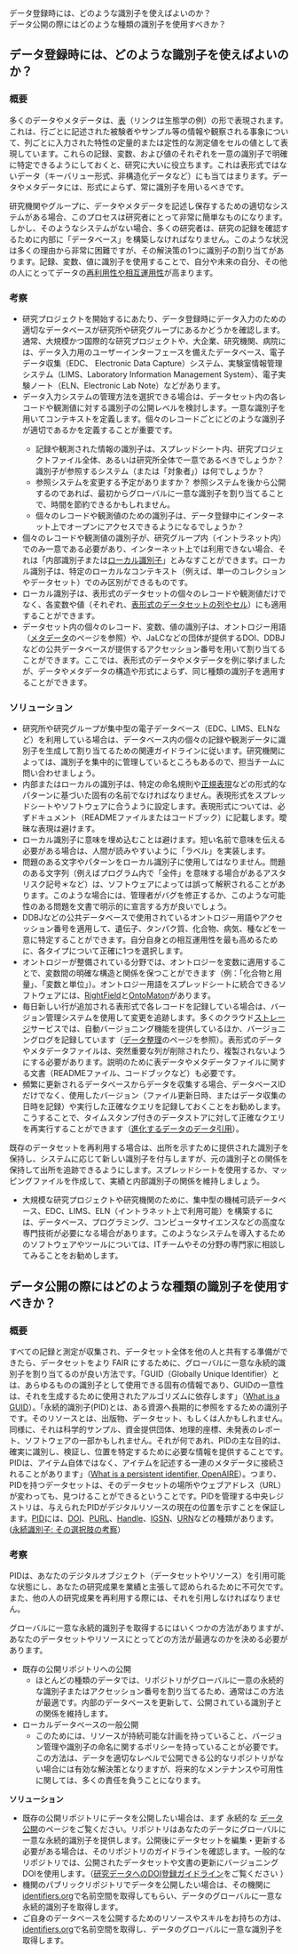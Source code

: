 <div class="col-12 col-sm-7 col-xl-5">
<div id="toc" class="p-3 rounded my-4">
<ul class="">
<li class=""><a class="" href="https://rdmkit.rcos.nii.ac.jp/your-tasks/identifiers#%E3%83%87%E3%83%BC%E3%82%BF%E7%99%BB%E9%8C%B2%E6%99%82%E3%81%AB%E3%81%AF%E3%80%81%E3%81%A9%E3%81%AE%E3%82%88%E3%81%86%E3%81%AA%E8%AD%98%E5%88%A5%E5%AD%90%E3%82%92%E4%BD%BF%E3%81%88%E3%81%B0%E3%82%88%E3%81%84%E3%81%AE%E3%81%8B%EF%BC%9F">データ登録時には、どのような識別子を使えばよいのか？</a></li>
<li class=""><a class="" href="https://rdmkit.rcos.nii.ac.jp/your-tasks/identifiers#%E3%83%87%E3%83%BC%E3%82%BF%E5%85%AC%E9%96%8B%E3%81%AE%E9%9A%9B%E3%81%AB%E3%81%AF%E3%81%A9%E3%81%AE%E3%82%88%E3%81%86%E3%81%AA%E7%A8%AE%E9%A1%9E%E3%81%AE%E8%AD%98%E5%88%A5%E5%AD%90%E3%82%92%E4%BD%BF%E7%94%A8%E3%81%99%E3%81%B9%E3%81%8D%E3%81%8B%EF%BC%9F">データ公開の際にはどのような種類の識別子を使用すべきか？</a></li>
</ul>
</div>
</div>
<h2 id="データ登録時には、どのような識別子を使えばよいのか？" class="clickable-header top-level-header"><a class="anchorjs-link " aria-label="Anchor" data-anchorjs-icon="" href="https://rdmkit.rcos.nii.ac.jp/your-tasks/identifiers#%E3%83%87%E3%83%BC%E3%82%BF%E7%99%BB%E9%8C%B2%E6%99%82%E3%81%AB%E3%81%AF%E3%80%81%E3%81%A9%E3%81%AE%E3%82%88%E3%81%86%E3%81%AA%E8%AD%98%E5%88%A5%E5%AD%90%E3%82%92%E4%BD%BF%E3%81%88%E3%81%B0%E3%82%88%E3%81%84%E3%81%AE%E3%81%8B%EF%BC%9F"></a><strong>データ登録時には、どのような識別子を使えばよいのか？</strong></h2>
<h3><strong>概要</strong></h3>
<p>多くのデータやメタデータは、<a href="https://datacarpentry.org/spreadsheet-ecology-lesson/01-format-data.html" target="_blank" rel="noopener">表</a><span>（リンクは生態学の例）</span>の形で表現されます。これは、行ごとに記述された被験者やサンプル等の情報や観察される事象について、列ごとに入力された特性の定量的または定性的な測定値をセルの値として表現しています。これらの記録、変数、および値のそれぞれを一意の識別子で明確に特定できるようにしておくと、研究に大いに役立ちます。これは表形式ではないデータ（キーバリュー形式、非構造化データなど）にも当てはまります。データやメタデータには、形式によらず、常に識別子を用いるべきです。</p>
<p>研究機関やグループに、データやメタデータを記述し保存するための適切なシステムがある場合、このプロセスは研究者にとって非常に簡単なものになります。しかし、そのようなシステムがない場合、多くの研究者は、研究の記録を確認するために内部に「データベース」を構築しなければなりません。このような状況は多くの理由から非常に困難ですが、その解決策の<span>1</span>つに識別子の割り当てがあります。記録、変数、値に識別子を使用することで、自分や未来の自分、その他の人にとってデータの<a href="https://rdmkit.rcos.nii.ac.jp/about.html#fair%E5%8E%9F%E5%89%87%E3%81%AE%E9%87%8D%E8%A6%81%E6%80%A7">再利用性や相互運用性</a>が高まります。</p>
<p></p>
<h3><strong>考察</strong></h3>
<ul>
<li>研究プロジェクトを開始するにあたり、データ登録時にデータ入力のための適切なデータベースが研究所や研究グループにあるかどうかを確認します。通常、大規模かつ国際的な研究プロジェクトや、大企業、研究機関、病院には、データ入力用のユーザーインターフェースを備えたデータベース、電子データ収集（<span>EDC、 Electronic Data Capture</span>）システム、実験室情報管理システム（<span>LIMS、Laboratory Information Management System</span>）、電子実験ノート（<span>ELN、Electronic Lab Note</span>）などがあります。</li>
<li>データ入力システムの管理方法を選択できる場合は、<span>データセット内の各レコードや観測値に対する識別子の公開レベルを検討します</span>。<span>一意な識別子を用いてコンテキストを定義します。</span><span>個々のレコードごとにどのような識別子が適切であるかを定義することが重要です</span>。</li>
<ul>
<li>記録や観測された情報の識別子は、スプレッドシート内、研究プロジェクトファイル全体、あるいは研究所全体で一意であるべきでしょうか？識別子が参照するシステム（または「対象者」）は何でしょうか？</li>
<li>参照システムを変更する予定がありますか？ 参照システムを後から公開するのであれば、最初からグローバルに一意な識別子を割り当てることで、時間を節約できるかもしれません。</li>
<li>個々のレコードや観測値のための識別子は、データ登録中にインターネット上でオープンにアクセスできるようになるでしょうか？</li>
</ul>
<li>個々のレコードや観測値の識別子が、研究グループ内（イントラネット内）でのみ一意である必要があり、インターネット上では利用できない場合、それは「内部識別子または<a href="https://journals.plos.org/plosbiology/article?id=10.1371/journal.pbio.2001414#pbio-2001414-g001" target="_blank" rel="noopener">ローカル識別子</a>」とみなすことができます。ローカル識別子は、特定のローカルなコンテキスト（例えば、単一のコレクションやデータセット）でのみ区別ができるものです。</li>
<li>ローカル識別子は、表形式のデータセットの個々のレコードや観測値だけでなく、各変数や値（それぞれ、<a href="https://datacarpentry.org/spreadsheet-ecology-lesson/01-format-data.html" target="_blank" rel="noopener">表形式のデータセットの列やセル</a>）にも適用することができます。</li>
<li>データセット内の個々のレコード、変数、値の識別子は、オントロジー用語（<a href="https://rdmkit.rcos.nii.ac.jp/metadata_management#%E9%81%A9%E5%88%87%E3%81%AA%E8%AA%9E%E5%BD%99%E3%82%84%E3%82%AA%E3%83%B3%E3%83%88%E3%83%AD%E3%82%B8%E3%83%BC%E3%81%AF%E3%81%A9%E3%81%AE%E3%82%88%E3%81%86%E3%81%AB%E3%81%97%E3%81%A6%E8%A6%8B%E3%81%A4%E3%81%91%E3%82%8B%E3%81%AE%E3%81%8B%EF%BC%9F">メタデータ</a>のページを参照）や、JaLCなどの団体が提供するDOI、<span>DDBJ</span>などの公共データベースが提供するアクセッション番号を用いて割り当てることができます。ここでは、表形式のデータやメタデータを例に挙げましたが、データやメタデータの構造や形式によらず、同じ種類の識別子を適用することができます。</li>
</ul>
<h3><strong>ソリューション</strong></h3>
<ul>
<li>研究所や研究グループが集中型の電子データベース（<span>EDC</span>、<span>LIMS</span>、<span>ELN</span>など）を利用している場合は、データベース内の個々の記録や観測データに識別子を生成して割り当てるための関連ガイドラインに従います。研究機関によっては、識別子を集中的に管理しているところもあるので、担当チームに問い合わせましょう。</li>
<li>内部またはローカルの識別子は、特定の命名規則や<a href="https://journals.plos.org/plosbiology/article?id=10.1371/journal.pbio.2001414#pbio-2001414-g001" target="_blank" rel="noopener">正規表現</a>などの形式的なパターンに基づいた固有の名前でなければなりません。表現形式をスプレッドシートやソフトウェアに合うように設定します。表現形式については、必ずドキュメント（<span>README</span>ファイルまたはコードブック）に記載します。曖昧な表現は避けます。</li>
<li>ローカル識別子に意味を埋め込むことは避けます。短い名前で意味を伝える必要がある場合は、人間が読みやすいように「ラベル」を実装します。</li>
<li>問題のある文字やパターンをローカル識別子に使用してはなりません。問題のある文字列（例えばプログラム内で「全件」を意味する場合があるアスタリスク記号＊など）は、ソフトウェアによっては誤って解釈されることがあります。このような場合には、管理者がバグを修正するか、このような可能性のある問題を文書で明示的に宣言する方が良いでしょう。</li>
<li>DDBJなどの公共データベースで使用されているオントロジー用語やアクセッション番号を適用して、遺伝子、タンパク質、化合物、病気、種などを一意に特定することができます。自分自身との相互運用性を最も高めるために、各タイプについて正確に<span>1</span>つを選択します。</li>
<li>オントロジーが整備されている分野では、オントロジーを変数に適用することで、変数間の明確な構造と関係を保つことができます（例：「化合物と用量」、「変数と単位」）。オントロジー用語をスプレッドシートに統合できるソフトウェアには、<a href="https://rightfield.org.uk/" target="_blank" rel="noopener"><span>RightField</span></a>と<a href="https://github.com/ISA-tools/OntoMaton#readme" target="_blank" rel="noopener"><span>OntoMaton</span></a>があります。</li>
<li>毎日新しい行が追加される表形式で各レコードを記録している場合は、バージョン管理システムを使用して変更を追跡します。多くのクラウド<a href="https://rdmkit.rcos.nii.ac.jp/storage#%E3%83%87%E3%83%BC%E3%82%BF%E5%8F%8E%E9%9B%86%E6%99%82%E3%81%AE%E3%82%B9%E3%83%88%E3%83%AC%E3%83%BC%E3%82%B8%E3%81%AB%E5%BF%85%E8%A6%81%E3%81%AA%E6%A9%9F%E8%83%BD%E3%81%A8%E3%81%AF%EF%BC%9F">ストレージ</a>サービスでは、自動バージョニング機能を提供しているほか、バージョニングログを記録しています（<a href="https://rdmkit.rcos.nii.ac.jp/data_organisation">データ整理</a>のページを参照）。表形式のデータやメタデータファイルは、突然重要な列が削除されたり、複製されないようにする必要があります。説明のために表データやメタデータファイルに関する文書（<span>README</span>ファイル、コードブックなど）も必要です。</li>
<li>頻繁に更新されるデータベースからデータを収集する場合、データベース<span>ID</span>だけでなく、使用したバージョン（ファイル更新日時、またはデータ収集の日時を記録）や実行した正確なクエリを記録しておくことをお勧めします。こうすることで、タイムスタンプ付きのデータストアに対して正確なクエリを再実行することができます（<a href="https://zenodo.org/record/1406002#.Ye44ufvP2Um" target="_blank" rel="noopener">進化するデータのデータ引用</a>）。</li>
</ul>
<p>既存のデータセットを再利用する場合は、出所を示すために提供された識別子を保持し、システムに応じて新しい識別子を付与しますが、元の識別子との関係を保持して出所を追跡できるようにします。スプレッドシートを使用するか、マッピングファイルを作成して、実績と内部識別子の関係を維持しましょう。</p>
<ul>
<li>大規模な研究プロジェクトや研究機関のために、集中型の機械可読データベース、<span>EDC</span>、<span>LIMS</span>、<span>ELN</span>（イントラネット上で利用可能）を構築するには、データベース、プログラミング、コンピュータサイエンスなどの高度な専門技術が必要になる場合があります。このようなシステムを導入するためのソフトウェアやツールについては、<span>IT</span>チームやその分野の専門家に相談してみることをお勧めします。</li>
</ul>
<h2 id="データ公開の際にはどのような種類の識別子を使用すべきか？" class="clickable-header top-level-header"><a class="anchorjs-link " aria-label="Anchor" data-anchorjs-icon="" href="https://rdmkit.rcos.nii.ac.jp/your-tasks/identifiers#%E3%83%87%E3%83%BC%E3%82%BF%E5%85%AC%E9%96%8B%E3%81%AE%E9%9A%9B%E3%81%AB%E3%81%AF%E3%81%A9%E3%81%AE%E3%82%88%E3%81%86%E3%81%AA%E7%A8%AE%E9%A1%9E%E3%81%AE%E8%AD%98%E5%88%A5%E5%AD%90%E3%82%92%E4%BD%BF%E7%94%A8%E3%81%99%E3%81%B9%E3%81%8D%E3%81%8B%EF%BC%9F"></a><strong>データ公開の際にはどのような種類の識別子を使用すべきか？</strong></h2>
<h3><strong>概要</strong></h3>
<p>すべての記録と測定が収集され、データセット全体を他の人と共有する準備ができたら、データセットをより FAIR にするために、グローバルに一意な永続的識別子を割り当てるのが良い方法です。「<span>GUID</span>（<span>Globally Unique Identifier</span>）とは、あらゆるものの識別子として使用できる固有の情報であり、<span>GUID</span>の一意性は、それを生成するために使用されたアルゴリズムに依存します」（<a href="http://guid.one/guid" target="_blank" rel="noopener">What is a GUID</a>）。「永続的識別子<span>(PID)</span>とは、ある資源へ長期的に参照をするための識別子です。そのリソースとは、出版物、データセット、もしくは人かもしれません。同様に、それは科学的サンプル、資金提供団体、地理的座標、未発表のレポート、ソフトウェアの一部かもしれません。それが何であれ、<span>PID</span>の主な目的は、確実に識別し、検証し、位置を特定するために必要な情報を提供することです。<span>PID</span>は、アイテム自体ではなく、アイテムを記述する一連のメタデータに接続されることがあります」（<a href="https://www.openaire.eu/what-is-a-persistent-identifier" target="_blank" rel="noopener"><span>What is a persistent identifier, OpenAIRE</span></a>）。つまり、<span>PID</span>を持つデータセットは、そのデータセットの場所やウェブアドレス（<span>URL</span>）が変わっても、見つけることができるということです。<span>PID</span>を管理する中央レジストリは、与えられた<span>PID</span>がデジタルリソースの現在の位置を示すことを保証します。<a href="https://en.wikipedia.org/wiki/Persistent_identifier" target="_blank" rel="noopener"><span>PID</span></a>には、<a href="https://www.doi.org/" target="_blank" rel="noopener"><span>DOI</span></a>、<a href="https://sites.google.com/site/persistenturls/" target="_blank" rel="noopener"><span>PURL</span></a>、<a href="http://www.handle.net/" target="_blank" rel="noopener">Handle</a>、<a href="https://www.igsn.org/" target="_blank" rel="noopener">IGSN</a>、<a href="https://en.wikipedia.org/wiki/Uniform_Resource_Name" target="_blank" rel="noopener"><span>URN</span></a>などの種類があります。<span>(</span><a href="https://www.nii.ac.jp/irp/archive/translation/PersistentIdentifiers/tonkin/tonkin.htm" target="_blank" rel="noopener">永続識別子<span>: </span>その選択肢の考察</a>）</p>
<p><strong></strong></p>
<h3><strong>考察</strong></h3>
<p>PIDは、あなたのデジタルオブジェクト（データセットやリソース）を引用可能な状態にし、あなたの研究成果を業績と主張して認められるために不可欠です。また、他の人の研究成果を再利用する際には、それを引用しなければなりません。</p>
<p>グローバルに一意な永続的識別子を取得するにはいくつかの方法がありますが、あなたのデータセットやリソースにとってどの方法が最適なのかを決める必要があります。</p>
<ul>
<li>既存の公開リポジトリへの公開
<ul>
<li>ほとんどの種類のデータでは、リポジトリがグローバルに一意の永続的な識別子またはアクセッション番号を割り当てるため、通常はこの方法が最適です。内部のデータベースを更新して、公開されている識別子との関係を維持します。</li>
</ul>
</li>
<li>ローカルデータベースの一般公開
<ul>
<li>このためには、リソースが持続可能な計画を持っていること、バージョン管理や識別子の命名に関するポリシーを持っていることが必要です。この方法は、データを適切なレベルで公開できる公的なリポジトリがない場合には有効な解決策となりますが、将来的なメンテナンスや可用性に関しては、多くの責任を負うことになります。</li>
</ul>
</li>
</ul>
<p><strong>ソリューション</strong></p>
<ul>
<li>既存の公開リポジトリにデータを公開したい場合は、まず<span> 永続的な <a href="https://rdmkit.rcos.nii.ac.jp/data_publication">データ公開</a></span>のページをご覧ください。リポジトリはあなたのデータにグローバルに一意な永続的識別子を提供します。公開後にデータセットを編集・更新する必要がある場合は、そのリポジトリのガイドラインを確認します。一般的なリポジトリでは、公開されたデータセットや文書の更新にバージョニング<span>DOI</span>を使用します。（<a href="https://doi.org/10.11502/rd_guideline_ja" target="_blank" rel="noopener">研究データへの<span>DOI</span>登録ガイドライン</a>をご覧ください ）</li>
<li>機関のパブリックリポジトリでデータを公開したい場合は、その機関に<a href="http://identifiers.org/" target="_blank" rel="noopener"><span>identifiers.org</span></a>で名前空間を取得してもらい、データのグローバルに一意な永続的識別子を取得します。</li>
<li>ご自身のデータベースを公開するためのリソースやスキルをお持ちの方は、<a href="http://identifiers.org/" target="_blank" rel="noopener"><span>identifiers.org</span></a>で名前空間を取得し、データのグローバルに一意な識別子を取得します。</li>
</ul>